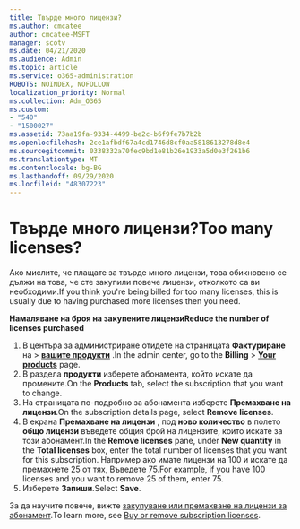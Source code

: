 ```yaml
---
title: Твърде много лицензи?
ms.author: cmcatee
author: cmcatee-MSFT
manager: scotv
ms.date: 04/21/2020
ms.audience: Admin
ms.topic: article
ms.service: o365-administration
ROBOTS: NOINDEX, NOFOLLOW
localization_priority: Normal
ms.collection: Adm_O365
ms.custom:
- "540"
- "1500027"
ms.assetid: 73aa19fa-9334-4499-be2c-b6f9fe7b7b2b
ms.openlocfilehash: 2ce1afbdf67a4cd1746d8cf0aa5818613278d8e4
ms.sourcegitcommit: 0338332a70fec9bd1e81b26e1933a5d0e3f261b6
ms.translationtype: MT
ms.contentlocale: bg-BG
ms.lasthandoff: 09/29/2020
ms.locfileid: "48307223"
---
```

# <a name="too-many-licenses"></a><span data-ttu-id="e73e9-102">Твърде много лицензи?</span><span class="sxs-lookup"><span data-stu-id="e73e9-102">Too many licenses?</span></span>

<span data-ttu-id="e73e9-103">Ако мислите, че плащате за твърде много лицензи, това обикновено се дължи на това, че сте закупили повече лицензи, отколкото са ви необходими.</span><span class="sxs-lookup"><span data-stu-id="e73e9-103">If you think you're being billed for too many licenses, this is usually due to having purchased more licenses then you need.</span></span>
  
<span data-ttu-id="e73e9-104">**Намаляване на броя на закупените лицензи**</span><span class="sxs-lookup"><span data-stu-id="e73e9-104">**Reduce the number of licenses purchased**</span></span>
  
1. <span data-ttu-id="e73e9-105">В центъра за администриране отидете на страницата **Фактуриране** на \> **[вашите продукти](https://go.microsoft.com/fwlink/p/?linkid=842054)** .</span><span class="sxs-lookup"><span data-stu-id="e73e9-105">In the admin center, go to the **Billing** \> **[Your products](https://go.microsoft.com/fwlink/p/?linkid=842054)** page.</span></span>
2. <span data-ttu-id="e73e9-106">В раздела **продукти** изберете абонамента, който искате да промените.</span><span class="sxs-lookup"><span data-stu-id="e73e9-106">On the **Products** tab, select the subscription that you want to change.</span></span>
3. <span data-ttu-id="e73e9-107">На страницата по-подробно за абонамента изберете **Премахване на лицензи**.</span><span class="sxs-lookup"><span data-stu-id="e73e9-107">On the subscription details page, select **Remove licenses**.</span></span>
4. <span data-ttu-id="e73e9-108">В екрана **Премахване на лицензи** , под **ново количество** в полето **общо лицензи** въведете общия брой на лицензите, които искате за този абонамент.</span><span class="sxs-lookup"><span data-stu-id="e73e9-108">In the **Remove licenses** pane, under **New quantity** in the **Total licenses** box, enter the total number of licenses that you want for this subscription.</span></span> <span data-ttu-id="e73e9-109">Например ако имате лицензи на 100 и искате да премахнете 25 от тях, Въведете 75.</span><span class="sxs-lookup"><span data-stu-id="e73e9-109">For example, if you have 100 licenses and you want to remove 25 of them, enter 75.</span></span>
5. <span data-ttu-id="e73e9-110">Изберете **Запиши**.</span><span class="sxs-lookup"><span data-stu-id="e73e9-110">Select **Save**.</span></span>

<span data-ttu-id="e73e9-111">За да научите повече, вижте [закупуване или премахване на лицензи за абонамент](https://docs.microsoft.com/microsoft-365/commerce/licenses/buy-licenses).</span><span class="sxs-lookup"><span data-stu-id="e73e9-111">To learn more, see [Buy or remove subscription licenses](https://docs.microsoft.com/microsoft-365/commerce/licenses/buy-licenses).</span></span>